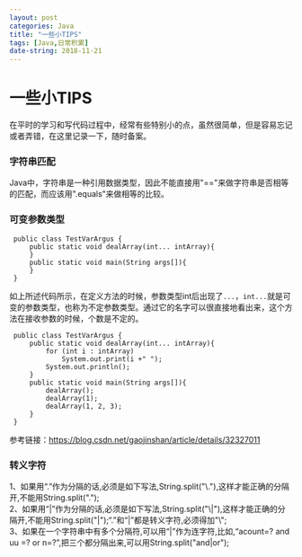 ```yaml
---
layout: post
categories: Java
title: "一些小TIPS"
tags: [Java,日常积累]
date-string: 2018-11-21
---
```

# 一些小TIPS
在平时的学习和写代码过程中，经常有些特别小的点，虽然很简单，但是容易忘记或者弄错，在这里记录一下，随时备案。
### 字符串匹配
Java中，字符串是一种引用数据类型，因此不能直接用"=="来做字符串是否相等的匹配，而应该用".equals"来做相等的比较。

### 可变参数类型
```
 public class TestVarArgus {  
     public static void dealArray(int... intArray){            
     }        
     public static void main(String args[]){            
     }  
 }  
 ```
如上所述代码所示，在定义方法的时候，参数类型int后出现了`...`，`int...`就是可变的参数类型，也称为不定参数类型。通过它的名字可以很直接地看出来，这个方法在接收参数的时候，个数是不定的。  
```
 public class TestVarArgus {  
     public static void dealArray(int... intArray){  
         for (int i : intArray)  
             System.out.print(i +" ");            
         System.out.println();  
     }  
     public static void main(String args[]){  
         dealArray();  
         dealArray(1);  
         dealArray(1, 2, 3);  
     }  
 }  
```
参考链接：https://blog.csdn.net/gaojinshan/article/details/32327011

### 转义字符
1、如果用“.”作为分隔的话,必须是如下写法,String.split("\\."),这样才能正确的分隔开,不能用String.split(".");  
2、如果用“|”作为分隔的话,必须是如下写法,String.split("\\|"),这样才能正确的分隔开,不能用String.split("|");“.”和“|”都是转义字符,必须得加"\\";  
3、如果在一个字符串中有多个分隔符,可以用“|”作为连字符,比如,“acount=? and uu =? or n=?”,把三个都分隔出来,可以用String.split("and|or");  




